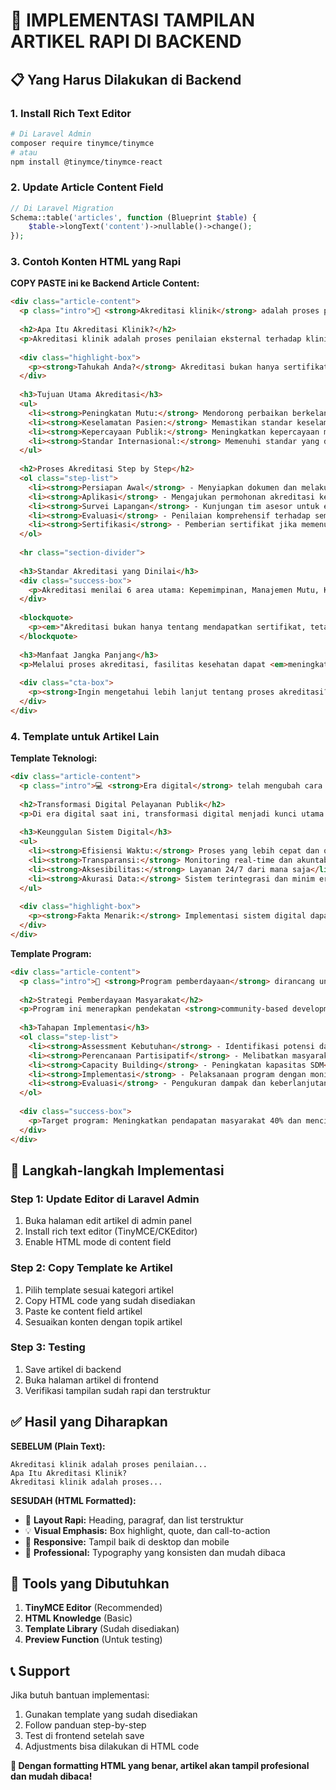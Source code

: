 # 🎨 IMPLEMENTASI TAMPILAN ARTIKEL RAPI DI BACKEND

## 📋 Yang Harus Dilakukan di Backend

### 1. **Install Rich Text Editor**
```bash
# Di Laravel Admin
composer require tinymce/tinymce
# atau
npm install @tinymce/tinymce-react
```

### 2. **Update Article Content Field**
```php
// Di Laravel Migration
Schema::table('articles', function (Blueprint $table) {
    $table->longText('content')->nullable()->change();
});
```

### 3. **Contoh Konten HTML yang Rapi**

**COPY PASTE ini ke Backend Article Content:**

```html
<div class="article-content">
  <p class="intro">🏥 <strong>Akreditasi klinik</strong> adalah proses penilaian eksternal yang sangat penting untuk menjamin mutu layanan kesehatan primer dan memberikan kepercayaan kepada masyarakat.</p>
  
  <h2>Apa Itu Akreditasi Klinik?</h2>
  <p>Akreditasi klinik adalah proses penilaian eksternal terhadap klinik oleh lembaga independen, seperti <strong>Lembaga Akreditasi Fasilitas Kesehatan Tingkat Pertama (LAFKTP)</strong>, untuk memastikan bahwa klinik telah memenuhi standar mutu pelayanan kesehatan dan keselamatan pasien.</p>
  
  <div class="highlight-box">
    <p><strong>Tahukah Anda?</strong> Akreditasi bukan hanya sertifikat, tetapi komitmen berkelanjutan untuk memberikan pelayanan kesehatan terbaik.</p>
  </div>
  
  <h3>Tujuan Utama Akreditasi</h3>
  <ul>
    <li><strong>Peningkatan Mutu:</strong> Mendorong perbaikan berkelanjutan dalam pelayanan</li>
    <li><strong>Keselamatan Pasien:</strong> Memastikan standar keselamatan yang tinggi</li>
    <li><strong>Kepercayaan Publik:</strong> Meningkatkan kepercayaan masyarakat</li>
    <li><strong>Standar Internasional:</strong> Memenuhi standar yang diakui secara global</li>
  </ul>
  
  <h2>Proses Akreditasi Step by Step</h2>
  <ol class="step-list">
    <li><strong>Persiapan Awal</strong> - Menyiapkan dokumen dan melakukan self-assessment</li>
    <li><strong>Aplikasi</strong> - Mengajukan permohonan akreditasi ke lembaga</li>
    <li><strong>Survei Lapangan</strong> - Kunjungan tim asesor untuk evaluasi</li>
    <li><strong>Evaluasi</strong> - Penilaian komprehensif terhadap semua aspek</li>
    <li><strong>Sertifikasi</strong> - Pemberian sertifikat jika memenuhi standar</li>
  </ol>
  
  <hr class="section-divider">
  
  <h3>Standar Akreditasi yang Dinilai</h3>
  <div class="success-box">
    <p>Akreditasi menilai 6 area utama: Kepemimpinan, Manajemen Mutu, Keselamatan Pasien, Kompetensi SDM, Sarana Prasarana, dan Sistem Informasi.</p>
  </div>
  
  <blockquote>
    <p><em>"Akreditasi bukan hanya tentang mendapatkan sertifikat, tetapi komitmen berkelanjutan untuk memberikan pelayanan kesehatan terbaik kepada masyarakat."</em></p>
  </blockquote>
  
  <h3>Manfaat Jangka Panjang</h3>
  <p>Melalui proses akreditasi, fasilitas kesehatan dapat <em>meningkatkan mutu pelayanan</em> secara berkelanjutan dan memberikan <strong>jaminan keselamatan</strong> bagi setiap pasien yang dilayani.</p>
  
  <div class="cta-box">
    <p><strong>Ingin mengetahui lebih lanjut tentang proses akreditasi?</strong><br>Hubungi tim konsultan kami untuk panduan lengkap.</p>
  </div>
</div>
```

### 4. **Template untuk Artikel Lain**

**Template Teknologi:**
```html
<div class="article-content">
  <p class="intro">💻 <strong>Era digital</strong> telah mengubah cara pemerintah memberikan pelayanan kepada masyarakat melalui inovasi teknologi yang berkelanjutan.</p>
  
  <h2>Transformasi Digital Pelayanan Publik</h2>
  <p>Di era digital saat ini, transformasi digital menjadi kunci utama dalam meningkatkan kualitas pelayanan publik yang <strong>efisien</strong> dan <em>mudah diakses</em>.</p>
  
  <h3>Keunggulan Sistem Digital</h3>
  <ul>
    <li><strong>Efisiensi Waktu:</strong> Proses yang lebih cepat dan otomatis</li>
    <li><strong>Transparansi:</strong> Monitoring real-time dan akuntabilitas</li>
    <li><strong>Aksesibilitas:</strong> Layanan 24/7 dari mana saja</li>
    <li><strong>Akurasi Data:</strong> Sistem terintegrasi dan minim error</li>
  </ul>
  
  <div class="highlight-box">
    <p><strong>Fakta Menarik:</strong> Implementasi sistem digital dapat mengurangi waktu pelayanan hingga 70% dan meningkatkan kepuasan masyarakat.</p>
  </div>
</div>
```

**Template Program:**
```html
<div class="article-content">
  <p class="intro">🚀 <strong>Program pemberdayaan</strong> dirancang untuk mengembangkan potensi masyarakat melalui pendekatan holistik dan berkelanjutan.</p>
  
  <h2>Strategi Pemberdayaan Masyarakat</h2>
  <p>Program ini menerapkan pendekatan <strong>community-based development</strong> yang melibatkan partisipasi aktif masyarakat dalam setiap tahapan implementasi.</p>
  
  <h3>Tahapan Implementasi</h3>
  <ol class="step-list">
    <li><strong>Assessment Kebutuhan</strong> - Identifikasi potensi dan kebutuhan lokal</li>
    <li><strong>Perencanaan Partisipatif</strong> - Melibatkan masyarakat dalam perencanaan</li>
    <li><strong>Capacity Building</strong> - Peningkatan kapasitas SDM</li>
    <li><strong>Implementasi</strong> - Pelaksanaan program dengan monitoring</li>
    <li><strong>Evaluasi</strong> - Pengukuran dampak dan keberlanjutan</li>
  </ol>
  
  <div class="success-box">
    <p>Target program: Meningkatkan pendapatan masyarakat 40% dan menciptakan 500 lapangan kerja baru dalam 2 tahun.</p>
  </div>
</div>
```

## 🎯 Langkah-langkah Implementasi

### **Step 1: Update Editor di Laravel Admin**
1. Buka halaman edit artikel di admin panel
2. Install rich text editor (TinyMCE/CKEditor)
3. Enable HTML mode di content field

### **Step 2: Copy Template ke Artikel**
1. Pilih template sesuai kategori artikel
2. Copy HTML code yang sudah disediakan
3. Paste ke content field artikel
4. Sesuaikan konten dengan topik artikel

### **Step 3: Testing**
1. Save artikel di backend
2. Buka halaman artikel di frontend
3. Verifikasi tampilan sudah rapi dan terstruktur

## ✅ Hasil yang Diharapkan

**SEBELUM (Plain Text):**
```
Akreditasi klinik adalah proses penilaian...
Apa Itu Akreditasi Klinik?
Akreditasi klinik adalah proses...
```

**SESUDAH (HTML Formatted):**
- 🎨 **Layout Rapi:** Heading, paragraf, dan list terstruktur
- 💡 **Visual Emphasis:** Box highlight, quote, dan call-to-action
- 📱 **Responsive:** Tampil baik di desktop dan mobile
- 🎯 **Professional:** Typography yang konsisten dan mudah dibaca

## 🔧 Tools yang Dibutuhkan

1. **TinyMCE Editor** (Recommended)
2. **HTML Knowledge** (Basic)
3. **Template Library** (Sudah disediakan)
4. **Preview Function** (Untuk testing)

## 📞 Support

Jika butuh bantuan implementasi:
1. Gunakan template yang sudah disediakan
2. Follow panduan step-by-step
3. Test di frontend setelah save
4. Adjustments bisa dilakukan di HTML code

**🎉 Dengan formatting HTML yang benar, artikel akan tampil profesional dan mudah dibaca!**
